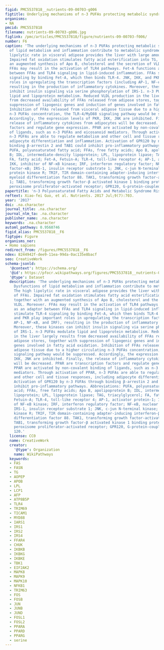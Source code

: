 ```yaml
---
figid: PMC5537818__nutrients-09-00703-g006
figtitle: Underlying mechanisms of n-3 PUFAs protecting metabolic syndrome
organisms:
- NA
pmcid: PMC5537818
filename: nutrients-09-00703-g006.jpg
figlink: /pmc/articles/PMC5537818/figure/nutrients-09-00703-f006/
number: F6
caption: 'The underlying mechanisms of n-3 PUFAs protecting metabolic syndrome. Dysfunctions
  of lipid metabolism and inflammation contribute to metabolic syndrome. The high
  lipolytic rate in visceral adipose provides the liver with large amounts of FFAs.
  Impaired fat oxidation stimulates fatty acid esterification into TG, together with
  an augmented synthesis of Apo B, cholesterol and the secretion of VLDL. Moreover.
  FFAs may result in the activation of TLR4 pathways. Fet-A functions as an adaptor
  between FFAs and TLR4 signaling in lipid-induced inflammation. FFAs stimulate TLR-4
  signaling by binding Fet-A, which then binds TLR-4. JNK, IKK, and PKR play important
  roles in upregulating the transcription factors (including AP-1, NF-κB, and IRF),
  resulting in the production of inflammatory cytokines. Moreover, these kinases can
  inhibit insulin signaling via serine phosphorylation of IRS-1. n-3 PUFAs modulate
  lipid and lipoprotein metabolism. Reduced VLDL production in the liver largely results
  from decreased availability of FFAs released from adipose stores, together with
  suppression of lipogenic genes and induction of genes involved in fatty acid oxidation.
  Inhibition of FFAs released from visceral adipose tissue due to a higher circulating
  n-3 PUFAs concentration, the TLR-4/MyD88 signaling pathway would be suppressed.
  Accordingly, the expression levels of PKR, IKK, JNK are inhibited. Finally, the
  release of inflammatory cytokines from adipocytes will be decreased. PPAR are transcription
  factors and regulate gene expression. PPAR are activated by non-covalent binding
  of ligands, such as n-3 PUFAs and eicosanoid mediators. Through activation of PPAR,
  n-3 PUFAs are able to regulate metabolism and other cell and tissue responses, including
  adipocyte differentiation and inflammation. Activation of GPR120 by n-3 FUFAs through
  binding β-arrestin 2 and TAB1 could inhibit pro-inflammatory pathways. Abbreviations:
  PUFA, polyunsaturated fatty acid; FFAs, free fatty acids; Apo B, apolipoprotein
  B; IDL, intermediate-density lipoprotein; LPL, lipoprotein lipase; TAG, triacylglycerol;
  FA, fatty acid; Fet-A, Fetuin-A; TLR-4, toll-like receptor 4; AP-1, activator protein-1;
  IKK, inhibitor of NF-κB kinase; IRF, interferon regulatory factor; NF-κB, nuclear
  factor-κB; IRS-1, insulin receptor substrate 1; JNK, c-jun N-terminal kinase; PKR,
  protein kinase R; TRIF, TIR domain-containing adapter-inducing interferon-β; MyD88,
  myeloid differentiation factor 88. TAK1, transforming growth factor-activated kinase
  1; TAB1, transforming growth factor-β activated kinase 1 binding protein 1; PPAR,
  peroxisome proliferator-activated receptor; GPR120, G-protein-coupled receptor 120.'
papertitle: 'n-3 Polyunsaturated Fatty Acids and Metabolic Syndrome Risk: A Meta-Analysis.'
reftext: Xiao-fei Guo, et al. Nutrients. 2017 Jul;9(7):703.
year: '2017'
doi: .na.character
journal_title: .na.character
journal_nlm_ta: .na.character
publisher_name: .na.character
keywords: .na.character
automl_pathway: 0.9560746
figid_alias: PMC5537818__F6
figtype: Figure
organisms_ner:
- Homo sapiens
redirect_from: /figures/PMC5537818__F6
ndex: 8244942f-dee9-11ea-99da-0ac135e8bacf
seo: CreativeWork
schema-jsonld:
  '@context': https://schema.org/
  '@id': https://pfocr.wikipathways.org/figures/PMC5537818__nutrients-09-00703-g006.html
  '@type': Dataset
  description: 'The underlying mechanisms of n-3 PUFAs protecting metabolic syndrome.
    Dysfunctions of lipid metabolism and inflammation contribute to metabolic syndrome.
    The high lipolytic rate in visceral adipose provides the liver with large amounts
    of FFAs. Impaired fat oxidation stimulates fatty acid esterification into TG,
    together with an augmented synthesis of Apo B, cholesterol and the secretion of
    VLDL. Moreover. FFAs may result in the activation of TLR4 pathways. Fet-A functions
    as an adaptor between FFAs and TLR4 signaling in lipid-induced inflammation. FFAs
    stimulate TLR-4 signaling by binding Fet-A, which then binds TLR-4. JNK, IKK,
    and PKR play important roles in upregulating the transcription factors (including
    AP-1, NF-κB, and IRF), resulting in the production of inflammatory cytokines.
    Moreover, these kinases can inhibit insulin signaling via serine phosphorylation
    of IRS-1. n-3 PUFAs modulate lipid and lipoprotein metabolism. Reduced VLDL production
    in the liver largely results from decreased availability of FFAs released from
    adipose stores, together with suppression of lipogenic genes and induction of
    genes involved in fatty acid oxidation. Inhibition of FFAs released from visceral
    adipose tissue due to a higher circulating n-3 PUFAs concentration, the TLR-4/MyD88
    signaling pathway would be suppressed. Accordingly, the expression levels of PKR,
    IKK, JNK are inhibited. Finally, the release of inflammatory cytokines from adipocytes
    will be decreased. PPAR are transcription factors and regulate gene expression.
    PPAR are activated by non-covalent binding of ligands, such as n-3 PUFAs and eicosanoid
    mediators. Through activation of PPAR, n-3 PUFAs are able to regulate metabolism
    and other cell and tissue responses, including adipocyte differentiation and inflammation.
    Activation of GPR120 by n-3 FUFAs through binding β-arrestin 2 and TAB1 could
    inhibit pro-inflammatory pathways. Abbreviations: PUFA, polyunsaturated fatty
    acid; FFAs, free fatty acids; Apo B, apolipoprotein B; IDL, intermediate-density
    lipoprotein; LPL, lipoprotein lipase; TAG, triacylglycerol; FA, fatty acid; Fet-A,
    Fetuin-A; TLR-4, toll-like receptor 4; AP-1, activator protein-1; IKK, inhibitor
    of NF-κB kinase; IRF, interferon regulatory factor; NF-κB, nuclear factor-κB;
    IRS-1, insulin receptor substrate 1; JNK, c-jun N-terminal kinase; PKR, protein
    kinase R; TRIF, TIR domain-containing adapter-inducing interferon-β; MyD88, myeloid
    differentiation factor 88. TAK1, transforming growth factor-activated kinase 1;
    TAB1, transforming growth factor-β activated kinase 1 binding protein 1; PPAR,
    peroxisome proliferator-activated receptor; GPR120, G-protein-coupled receptor
    120.'
  license: CC0
  name: CreativeWork
  creator:
    '@type': Organization
    name: WikiPathways
  keywords:
  - FAS
  - FASN
  - TG
  - AOPEP
  - APOB
  - LPL
  - LCP1
  - AFP
  - ATP8B5P
  - TLR4
  - TRIM69
  - TICAM1
  - MYD88
  - IARS1
  - IRS1
  - IRS2
  - IRS4
  - FFAR4
  - CHUK
  - IKBKB
  - IKBKG
  - IKBKE
  - TBK1
  - EIF2AK2
  - MAPK8
  - MAPK9
  - MAPK10
  - NFKB1
  - TRIM63
  - FOS
  - FOSB
  - JUN
  - JUNB
  - JUND
  - FOSL1
  - FOSL2
  - PPARA
  - PPARD
  - PPARG
  - serine
---
```

